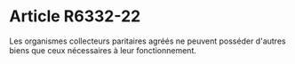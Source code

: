 # Article R6332-22

  
Les organismes collecteurs paritaires agréés ne peuvent posséder d'autres biens que ceux nécessaires à leur fonctionnement.